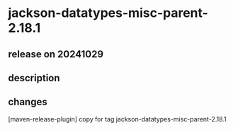 # jackson-datatypes-misc-parent-2.18.1

## release on 20241029

## description

## changes

[maven-release-plugin] copy for tag jackson-datatypes-misc-parent-2.18.1

